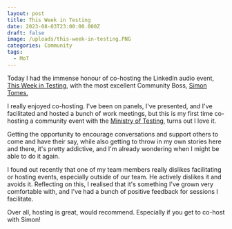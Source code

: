 ```yaml
---
layout: post
title: This Week in Testing
date: 2023-08-03T23:00:00.000Z
draft: false
image: /uploads/this-week-in-testing.PNG
categories: Community
tags:
  - MoT
---
```


Today I had the immense honour of co-hosting the LinkedIn audio event, [This Week in Testing](https://www.linkedin.com/events/thisweekintesting-w-b31stjuly207091795661565673472/comments/), with the most excellent Community Boss, [Simon Tomes.](https://www.linkedin.com/in/simontomes/)

I really enjoyed co-hosting. I've been on panels, I've presented, and I've facilitated and hosted a bunch of work meetings, but this is my first time co-hosting a community event with the [Ministry of Testing](https://www.ministryoftesting.com/), turns out I love it.

Getting the opportunity to encourage conversations and support others to come and have their say, while also getting to throw in my own stories here and there, it's pretty addictive, and I'm already wondering when I might be able to do it again.

I found out recently that one of my team members really dislikes facilitating or hosting events, especially outside of our team. He actively dislikes it and avoids it. Reflecting on this, I realised that it's something I've grown very comfortable with, and I've had a bunch of positive feedback for sessions I facilitate.

Over all, hosting is great, would recommend. Especially if you get to co-host with Simon!
